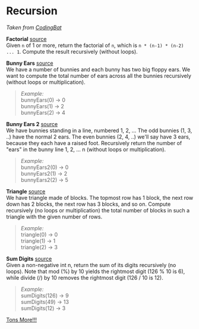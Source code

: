 # Recursion

*Taken from [CodingBat](http://codingbat.com/prob/p154669)*

**Factorial** [source](http://codingbat.com/prob/p154669)   
Given `n` of 1 or more, return the factorial of `n`, which is `n * (n-1) * (n-2) ... 1`. Compute the result recursively (without loops).

**Bunny Ears** [source](http://codingbat.com/prob/p183649)  
We have a number of bunnies and each bunny has two big floppy ears. We want to compute the total number of ears across all the bunnies recursively (without loops or multiplication). 

> *Example:*  
bunnyEars(0) → 0  
bunnyEars(1) → 2  
bunnyEars(2) → 4   

**Bunny Ears 2** [source](http://codingbat.com/prob/p107330)  
We have bunnies standing in a line, numbered 1, 2, ... The odd bunnies (1, 3, ..) have the normal 2 ears. The even bunnies (2, 4, ..) we'll say have 3 ears, because they each have a raised foot. Recursively return the number of "ears" in the bunny line 1, 2, ... n (without loops or multiplication).   

> *Example:*  
bunnyEars2(0) → 0  
bunnyEars2(1) → 2  
bunnyEars2(2) → 5  

**Triangle** [source](http://codingbat.com/prob/p194781)  
We have triangle made of blocks. The topmost row has 1 block, the next row down has 2 blocks, the next row has 3 blocks, and so on. Compute recursively (no loops or multiplication) the total number of blocks in such a triangle with the given number of rows. 

> *Example:*  
triangle(0) → 0  
triangle(1) → 1  
triangle(2) → 3  

**Sum Digits** [source](http://codingbat.com/prob/p163932)   
Given a non-negative int n, return the sum of its digits recursively (no loops). Note that mod (%) by 10 yields the rightmost digit (126 % 10 is 6), while divide (/) by 10 removes the rightmost digit (126 / 10 is 12).    

> *Example:*    
sumDigits(126) → 9  
sumDigits(49) → 13   
sumDigits(12) → 3 

[Tons More!!!](http://codingbat.com/java/Recursion-1)
